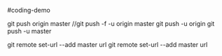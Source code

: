 #coding-demo

git push origin master
//git push -f -u origin master
git push -u origin
git push -u master

git remote set-url --add master url
git remote set-url --add master url 